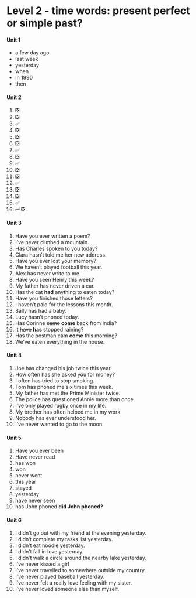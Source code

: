 # Level 2  - time words: present perfect or simple past?

#### Unit 1

- a few day ago
- last week
- yesterday
- when
- in 1990
- then

#### Unit 2

1. :negative_squared_cross_mark:
2. :negative_squared_cross_mark:
3. :white_check_mark:
4. :negative_squared_cross_mark:
5. :negative_squared_cross_mark:
6. :negative_squared_cross_mark:
7. :white_check_mark:
8. :negative_squared_cross_mark:
9. :white_check_mark:
10. :negative_squared_cross_mark:
11. :negative_squared_cross_mark:
12. :white_check_mark:
13. :negative_squared_cross_mark:
14. :negative_squared_cross_mark:
15. :white_check_mark:
16. ~~:white_check_mark:~~ :negative_squared_cross_mark:

#### Unit 3

1. Have you ever written a poem?
2. I’ve never climbed a mountain.
3. Has Charles spoken to you today?
4. Clara hasn’t told me her new address.
5. Have you ever lost your memory?
6. We haven’t played football this year.
7. Alex has never write to me.
8. Have you seen Henry this week?
9. My father has never driven a car.
10. Has the cat **had** anything to eaten today?
11. Have you finished those letters?
12. I haven’t paid for the lessons this month.
13. Sally has had a baby.
14. Lucy hasn’t phoned today.
15. Has Corinne ~~came~~ **come** back from India?
16. It ~~have~~ **has** stopped raining?
17. Has the postman ~~cam~~ **come** this morning?
18. We’ve eaten everything in the house.

#### Unit 4

1. Joe has changed his job twice this year.
2. How often has she asked you for money?
3. I often has tried to stop smoking.
4. Tom has phoned me six times this week.
5. My father has met the Prime Minister twice.
6. The police has questioned Annie more than once.
7. I’ve only played rugby once in my life.
8. My brother has often helped me in my work.
9. Nobody has ever understood her.
10. I’ve never wanted to go to the moon.

#### Unit 5

1. Have you ever been
2. Have never read 
3. has won 
4. won
5. never went
6. this year
7. stayed
8. yesterday
9. have never seen
10. ~~has John phoned~~ **did John phoned?**

#### Unit 6

1. I didn’t go out with my friend at the evening yesterday.
2. I didn‘t complete my tasks list yesterday.
3. I didn’t eat noodle yesterday.
4. I didn’t fall in love yesterday.
5. I didn’t walk a circle around the nearby lake yesterday.
6. I’ve never kissed a girl
7. I’ve never travelled to somewhere outside  my country.
8. I’ve never played baseball yesterday.
9. I’ve never felt a really love feeling with my sister.
10. I’ve never loved someone else than myself.

#### 

#### 

